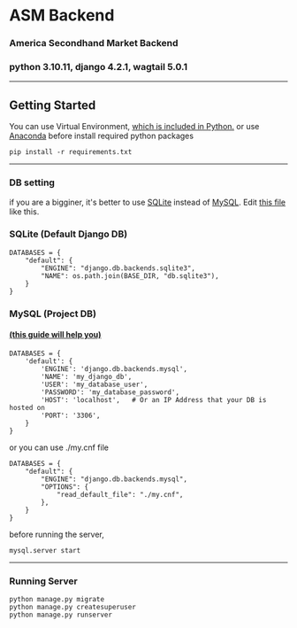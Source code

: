# ASM Backend

### America Secondhand Market Backend
### python 3.10.11, django 4.2.1, wagtail 5.0.1

---

## Getting Started

You can use Virtual Environment, [which is included in Python.](https://www.w3schools.com/django/django_create_virtual_environment.php) or use [Anaconda](https://www.anaconda.com/) before install required python packages


```
pip install -r requirements.txt
```

---
### DB setting 

if you are a bigginer, it's better to use [SQLite](https://www.sqlite.org/index.html) instead of [MySQL](https://www.mysql.com/). Edit [this file](!asm_backend/settings/base.py) like this.

### SQLite (Default Django DB)
```
DATABASES = {
    "default": {
        "ENGINE": "django.db.backends.sqlite3",
        "NAME": os.path.join(BASE_DIR, "db.sqlite3"),
    }
}
```


### MySQL (Project DB)

#### [(this guide will help you)](https://losskatsu.github.io/it-infra/mysql-install-mac/#)
```
DATABASES = {
    'default': {
        'ENGINE': 'django.db.backends.mysql',
        'NAME': 'my_django_db',
        'USER': 'my_database_user',
        'PASSWORD': 'my_database_password',
        'HOST': 'localhost',   # Or an IP Address that your DB is hosted on
        'PORT': '3306',
    }
}
```
or you can use ./my.cnf file
```
DATABASES = {
    "default": {
        "ENGINE": "django.db.backends.mysql",
        "OPTIONS": {
            "read_default_file": "./my.cnf",
        },
    }
}
```

before running the server,
```
mysql.server start
```

---

### Running Server

```
python manage.py migrate
python manage.py createsuperuser
python manage.py runserver
```